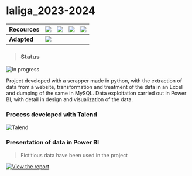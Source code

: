 # laliga_2023-2024
| **Recources** | <img style="display: flex; align-items: center; justify-content: center;" src="https://img.shields.io/badge/PowerBI-F2C811?style=for-the-badge&logo=Power%20BI&logoColor=white"> |  <img style="display: flex; align-items: center; justify-content: center;" src="https://img.shields.io/badge/Python-FFD43B?style=for-the-badge&logo=python&logoColor=blue">|<img style="display: flex; align-items: center; justify-content: center;" src="https://img.shields.io/badge/MySQL-005C84?style=for-the-badge&logo=mysql&logoColor=white"> | <img style="display: flex; align-items: center; justify-content: center;" src="https://img.shields.io/badge/Talend-FF6D70?style=for-the-badge&logo=Talend&logoColor=white">  |
|---------------|:---:|:---:|---|---|
| **Adapted**   |<img style="display: flex; align-items: center; justify-content: center;" src="https://img.shields.io/badge/Desktop-00BFFF?style=for-the-badge&logo=desktop&logoColor=white">|  |   |   |

>### Status
![In progress](https://img.shields.io/badge/In_progress-FFD700?style=for-the-badge)

Project developed with a scrapper made in python, with the extraction of data from a website, transformation and treatment of the data in an Excel and dumping of the same in MySQL. Data exploitation carried out in Power BI, with detail in design and visualization of the data.

### Process developed with Talend
![Talend](Imágenes/Talend.PNG)

### Presentation of data in Power BI

> Fictitious data have been used in the project

[![View the report](https://img.shields.io/badge/View_the_report-0078D4?style=for-the-badge)](https://app.powerbi.com/view?r=eyJrIjoiMWYzYjQ4ZmItMjhjMC00YTk1LThmYzQtMWNlYTEzMDI2YmI2IiwidCI6IjJmNjE1YzI1LTEzNWItNDFjZC04MDhiLTVmY2U1YmQ5NjBjNCIsImMiOjl9&pageName=ReportSection12e006d364ab605445ec)




